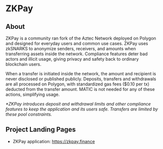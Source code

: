 # ZKPay

## About

&#x20;ZKPay is a community ran fork of the Aztec Network deployed on Polygon and designed for everyday users and common use cases. ZKPay uses zkSNARKS to anonymize senders, receivers, and amounts when transferring assets inside the network. Compliance features deter bad actors and illicit usage, giving privacy and safety back to ordinary blockchain users.

When a transfer is initiated inside the network, the amount and recipient is never disclosed or published publicly. Deposits, transfers and withdrawals are all processed on Polygon, with standardized gas fees ($0.10 per tx) deducted from the transfer amount. MATIC is not needed for any of these actions, simplifying usage.

_\*ZKPay introduces_ _deposit and withdrawal limits_ _and other_ _compliance features_ _to keep the application and its users safe. Transfers are limited by these pool constraints._

## Project Landing Pages

* ZKPay application: [https://](https://zkpay.finance)[zkpay.finance](https://zkpay.finance)





###
